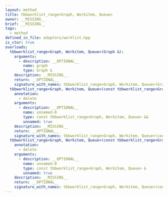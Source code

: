 ```yaml
---
layout: method
title: tbbworklist_range<Graph, Workitem, Queue>
owner: __MISSING__
brief: __MISSING__
tags:
  - method
defined_in_file: adaptors/worklist.hpp
is_ctor: true
overloads:
  tbbworklist_range<Graph, Workitem, Queue>(Graph &):
    arguments:
      - description: __OPTIONAL__
        name: graph
        type: Graph &
    description: __MISSING__
    return: __OPTIONAL__
    signature_with_names: tbbworklist_range<Graph, Workitem, Queue>(Graph & graph)
  tbbworklist_range<Graph, Workitem, Queue>(const tbbworklist_range<Graph, Workitem, Queue> &&):
    annotation:
      - delete
    arguments:
      - description: __OPTIONAL__
        name: unnamed-0
        type: const tbbworklist_range<Graph, Workitem, Queue> &&
        unnamed: true
    description: __MISSING__
    return: __OPTIONAL__
    signature_with_names: tbbworklist_range<Graph, Workitem, Queue>(const tbbworklist_range<Graph, Workitem, Queue> &&)
  tbbworklist_range<Graph, Workitem, Queue>(const tbbworklist_range<Graph, Workitem, Queue> &):
    annotation:
      - delete
    arguments:
      - description: __OPTIONAL__
        name: unnamed-0
        type: const tbbworklist_range<Graph, Workitem, Queue> &
        unnamed: true
    description: __MISSING__
    return: __OPTIONAL__
    signature_with_names: tbbworklist_range<Graph, Workitem, Queue>(const tbbworklist_range<Graph, Workitem, Queue> &)
---
```

